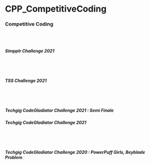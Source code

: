 # CPP_CompetitiveCoding

<h3>Competitive Coding</h3>
<br/><br/>
<h5> Simpplr Challenge 2021 <h5/>
<br/><br/>
<h5> TSS Challenge 2021 <h5/>
<br/><br/>
<h5> Techgig CodeGladiator Challenge 2021 : Semi Finale <h5/>
<h5> Techgig CodeGladiator Challenge 2021 <h5/>
<br/><br/>
<h5> Techgig CodeGladiator Challenge 2020 : PowerPuff Girls, Beyblade Problem <h5/>
<br/><br/>
<br/><br/>
  
  
